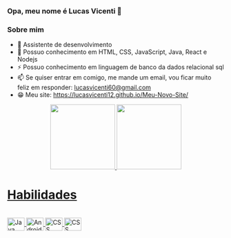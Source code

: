 ### Opa, meu nome é Lucas Vicenti 👋

### Sobre mim


- 🔭 Assistente de desenvolvimento
- 🌱 Possuo conhecimento em HTML, CSS, JavaScript, Java, React e Nodejs
- ⚡ Possuo conhecimento em linguagem de banco da dados relacional sql
- 📫 Se quiser entrar em comigo, me mande um email, vou ficar muito feliz em responder: lucasvicenti60@gmail.com </br>
- 😁 Meu site: https://lucasvicenti12.github.io/Meu-Novo-Site/



<div align="center">
  <a href="https://github.com/LucasVicenti12">
  <img height="150em" src="https://github-readme-stats.vercel.app/api?username=LucasVicenti12&show_icons=true&theme=synthwave&include_all_commits=true&count_private=true&border_radius=0px"
       />
  <img height="150em" src="https://github-readme-stats.vercel.app/api/top-langs/?username=LucasVicenti12&layout=compact&langs_count=7&theme=synthwave&border_radius=0px"/>
</div>
  
  <h1>Habilidades</h1>
  <div style="display: inline_block"><br>
  <img align="center" alt="Java" height="30" width="40" src="https://cdn.jsdelivr.net/gh/devicons/devicon/icons/java/java-original.svg" />
  <img align="center" alt="AndroidStudio" height="30" width="40" src="https://cdn.jsdelivr.net/gh/devicons/devicon/icons/androidstudio/androidstudio-original.svg" /> 
  <img align="center" alt="CSS" height="30" width="40" src="https://cdn.jsdelivr.net/gh/devicons/devicon/icons/css3/css3-plain.svg" />
  <img align="center" alt="CSS" height="30" width="40" src="https://cdn.jsdelivr.net/gh/devicons/devicon/icons/html5/html5-plain.svg" />
          
          
  </div>
